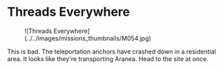 # Threads Everywhere

<figure markdown>
  ![Threads Everywhere](../../images/missions_thumbnails/M054.jpg)
</figure>

This is bad. The teleportation anchors have crashed down in a residential area. It looks like they're transporting Aranea. Head to the site at once.
